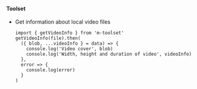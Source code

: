#### Toolset
* Get information about local video files
  ```JS
  import { getVideoInfo } from 'm-toolset'
  getVideoInfo(file).then(
    ({ blob, ...videoInfo } = data) => {
      console.log('Video cover', blob)
      console.log('Width, height and duration of video', videoInfo)
    },
    error => {
      console.log(error)
    }
  )
  ```
